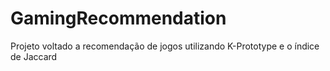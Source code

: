# GamingRecommendation
Projeto voltado a recomendação de jogos utilizando K-Prototype e o índice de Jaccard
